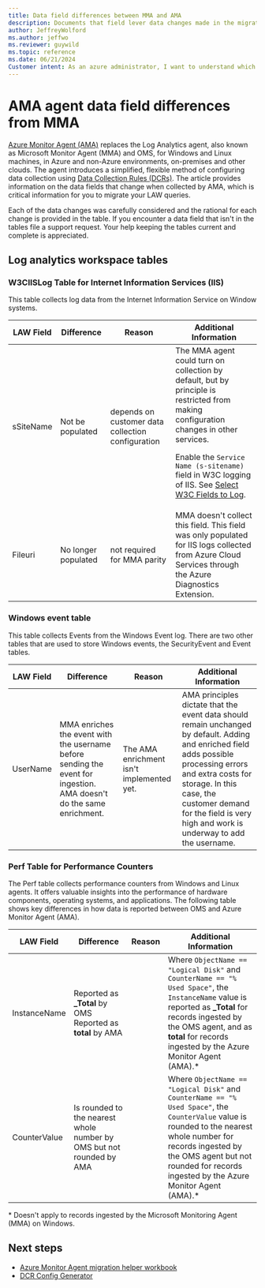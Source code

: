 ```yaml
---
title: Data field differences between MMA and AMA 
description: Documents that field lever data changes made in the migration.
author: JeffreyWolford
ms.author: jeffwo
ms.reviewer: guywild
ms.topic: reference
ms.date: 06/21/2024
Customer intent: As an azure administrator, I want to understand which Log Analytics Workspace queries I may need to update after AMA migration.
---
```


# AMA agent data field differences from MMA

[Azure Monitor Agent (AMA)](./agents-overview.md) replaces the Log Analytics agent, also known as Microsoft Monitor Agent (MMA) and OMS, for Windows and Linux machines, in Azure and non-Azure environments, on-premises and other clouds. The agent introduces a simplified, flexible method of configuring data collection using [Data Collection Rules (DCRs)](../essentials/data-collection-rule-overview.md). The article provides information on the data fields that change when collected by AMA, which is critical information for you to migrate your LAW queries.

Each of the data changes was carefully considered and the rational for each change is provided in the table. If you encounter a data field that isn't in the tables file a support request. Your help keeping the tables current and complete is appreciated.

## Log analytics workspace tables

### W3CIISLog Table for Internet Information Services (IIS)

This table collects log data from the Internet Information Service on Window systems.

|LAW Field | Difference | Reason| Additional Information |
|---|---|---|---|
| sSiteName | Not be populated | depends on customer data collection configuration | The MMA agent could turn on collection by default, but by principle is restricted from making configuration changes in other services.<p>Enable the `Service Name (s-sitename)` field in W3C logging of IIS. See [Select W3C Fields to Log](/iis/manage/provisioning-and-managing-iis/configure-logging-in-iis#select-w3c-fields-to-log).|
| Fileuri | No longer populated | not required for MMA parity | MMA doesn't collect this field. This field was only populated for IIS logs collected from Azure Cloud Services through the Azure Diagnostics Extension.|

### Windows event table

This table collects Events from the Windows Event log. There are two other tables that are used to store Windows events, the SecurityEvent and Event tables.

|LAW Field | Difference | Reason| Additional Information |
|---|---|---|---|
| UserName | MMA enriches the event with the username before sending the event for ingestion. AMA doesn't do the same enrichment. | The AMA enrichment isn't implemented yet. | AMA principles dictate that the event data should remain unchanged by default. Adding and enriched field adds possible processing errors and extra costs for storage. In this case, the customer demand for the field is very high and work is underway to add the username. |

### Perf Table for Performance Counters

The Perf table collects performance counters from Windows and Linux agents. It offers valuable insights into the performance of hardware components, operating systems, and applications. The following table shows key differences in how data is reported between OMS and Azure Monitor Agent (AMA).

| LAW Field    | Difference | Reason | Additional Information |
|--------------|------------|--------|------------------------|
| InstanceName | Reported as **_Total** by OMS<br>Reported as **total** by AMA | | Where `ObjectName == "Logical Disk"` and `CounterName == "% Used Space"`, the `InstanceName` value is reported as **_Total** for records ingested by the OMS agent, and as **total** for records ingested by the Azure Monitor Agent (AMA).\* |
| CounterValue | Is rounded to the nearest whole number by OMS but not rounded by AMA | | Where `ObjectName == "Logical Disk"` and `CounterName == "% Used Space"`, the `CounterValue` value is rounded to the nearest whole number for records ingested by the OMS agent but not rounded for records ingested by the Azure Monitor Agent (AMA).\* |

\* Doesn't apply to records ingested by the Microsoft Monitoring Agent (MMA) on Windows.

## Next steps

* [Azure Monitor Agent migration helper workbook](./azure-monitor-agent-migration-helper-workbook.md)
* [DCR Config Generator](./azure-monitor-agent-migration-data-collection-rule-generator.md)
